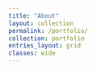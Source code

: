 ```yaml
---
title: "About"
layout: collection
permalink: /portfolio/
collection: portfolio
entries_layout: grid
classes: wide
---
```

